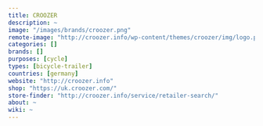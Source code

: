 ```yaml
---
title: CROOZER
description: ~
image: "/images/brands/croozer.png"
remote-image: "http://croozer.info/wp-content/themes/croozer/img/logo.png"
categories: []
brands: []
purposes: [cycle]
types: [bicycle-trailer]
countries: [germany]
website: "http://croozer.info"
shop: "https://uk.croozer.com/"
store-finder: "http://croozer.info/service/retailer-search/"
about: ~
wiki: ~
---
```

